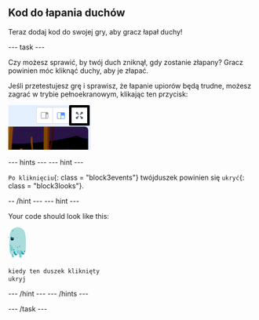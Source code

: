## Kod do łapania duchów

Teraz dodaj kod do swojej gry, aby gracz łapał duchy!

\--- task \---

Czy możesz sprawić, by twój duch zniknął, gdy zostanie złapany? Gracz powinien móc kliknąć duchy, aby je złapać.

Jeśli przetestujesz grę i sprawisz, że łapanie upiorów będą trudne, możesz zagrać w trybie pełnoekranowym, klikając ten przycisk:

![zrzut ekranu](images/ghost-fullscreen-annotated.png)

\--- hints \--- \--- hint \---

`Po kliknięciu`{: class = "block3events"} twójduszek powinien się `ukryć`{: class = "block3looks"}.

-- /hint \--- \--- hint \---

Your code should look like this:

![ghost-sprite](images/ghost-sprite.png)

```blocks3
kiedy ten duszek kliknięty
ukryj
```

\--- /hint \--- \--- /hints \---

\--- /task \---
